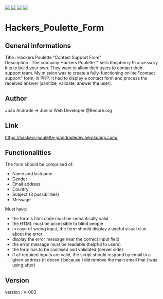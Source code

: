 
<img src="https://img.shields.io/badge/USES-HTML-blue?style=for-the-badge"> <img src="https://img.shields.io/badge/USES-CSS-blue?style=for-the-badge">
<img src="https://img.shields.io/badge/USES-SASS-blue?style=for-the-badge">
<img src="https://img.shields.io/badge/MADE%20WITH-PHP-brightgreen?style=for-the-badge">


# Hackers_Poulette_Form



## General informations 
Title       : Hackers Poulette "Contact Support From"  
Description : The company Hackers Poulette ™ sells Raspberry Pi accessory kits to build your own. They want to allow their users to contact their support team. My mission was to create a fully-functioning online "contact support" form, in PHP.
It had to display a contact form and process the received answer (sanitize, validate, answer the user).


## Author
João Andrade => Junior Web Developer @Becore.org

## Link
https://hackers-poulette-jpandradedev.herokuapp.com/


## Functionalities
The form should be comprised of:
- Name and lastname
- Gender
- Email address
- Country
- Subject (3 possibilities)
- Message

Must have:
- the form's html code must be semantically valid
- the HTML must be accessible to blind people
- in case of wrong input, the form should display a useful visual clue about the error
- display the error message near the correct input field
- the error message must be readable (helpful to users)
- the form has to be sanitised and validated (server side)
- if all required inputs are valid, the script should respond by email to a given address (it doesn't because I did remove the main email that I was using after)


## Version 
version : V-003

